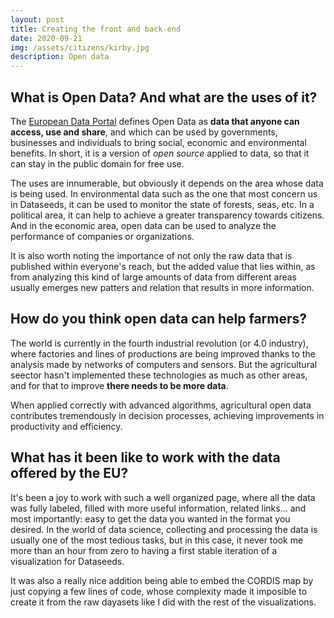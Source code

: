 ```yaml
---
layout: post
title: Creating the front and back-end
date: 2020-09-21
img: /assets/citizens/kirby.jpg
description: Open data
---
```


## What is Open Data? And what are the uses of it?

The
[European Data Portal](https://www.europeandataportal.eu/elearning/en/module1/#/id/co-01)
defines Open Data as **data that anyone can access, use and share**, and which
can be used by governments, businesses and individuals to bring social, economic
and environmental benefits. In short, it is a version of *open source* applied
to data, so that it can stay in the public domain for free use.

The uses are innumerable, but obviously it depends on the area whose data is
being used. In environmental data such as the one that most concern us in
Dataseeds, it can be used to monitor the state of forests, seas, etc. In a
political area, it can help to achieve a greater transparency towards citizens.
And in the economic area, open data can be used to analyze the performance of
companies or organizations.

It is also worth noting the importance of not only the raw data that is
published within everyone's reach, but the <span class="highlighted">added value
that lies within</span>, as from analyzing this kind of large amounts of data
from different areas usually emerges new patters and relation that results in
more information.



## How do you think open data can help farmers?

The world is currently in the fourth industrial revolution (or 4.0 industry),
where factories and lines of productions are being improved thanks to the
analysis made by networks of computers and sensors. But the agricultural seector
hasn't implemented these technologies as much as other areas, and for that to
improve **there needs to be more data**.

When applied correctly with advanced algorithms, agricultural open data
contributes tremendously in decision processes, achieving improvements in
productivity and efficiency.




## What has it been like to work with the data offered by the EU?

It's been a joy to work with such a well organized page, where all the data was
fully labeled, filled with more useful information, related links... and most
importantly: <span class="highlighted">easy to get the data you wanted in the
format you desired</span>. In the world of data science, collecting and
processing the data is usually one of the most tedious tasks, but in this case,
it never took me more than an hour from zero to having a first stable iteration
of a visualization for Dataseeds.

It was also a really nice addition being able to embed the CORDIS map by just
copying a few lines of code, whose complexity made it imposible to create it
from the raw dayasets like I did with the rest of the visualizations.

<!-- 
########################################
NEGRITA     CURSIVA

**texto**   *texto*

########################################
RESALTADO

<span class="highlighted">texto</span>

########################################
IMAGENES: 

<p class="post-image">

    <img src="https://i.ytimg.com/vi/gUIJ-UkQsXI/maxresdefault.jpg" style="max-width: 400px; width: 90%">
    <p class="post-image-label">Figure 1: A cute kitty</p>

</p>

########################################
LINKS

[texto](https://dataseeds.github.io)

-->